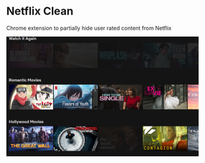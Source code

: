 # Netflix Clean

Chrome extension to partially hide user rated content from Netflix

![Image description](./screenshot.png)

